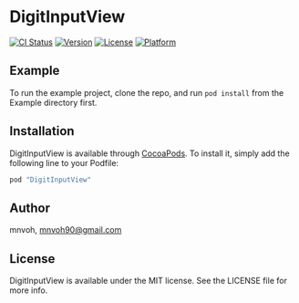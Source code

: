 # DigitInputView

[![CI Status](http://img.shields.io/travis/mnvoh/DigitInputView.svg?style=flat)](https://travis-ci.org/mnvoh/DigitInputView)
[![Version](https://img.shields.io/cocoapods/v/DigitInputView.svg?style=flat)](http://cocoapods.org/pods/DigitInputView)
[![License](https://img.shields.io/cocoapods/l/DigitInputView.svg?style=flat)](http://cocoapods.org/pods/DigitInputView)
[![Platform](https://img.shields.io/cocoapods/p/DigitInputView.svg?style=flat)](http://cocoapods.org/pods/DigitInputView)

## Example

To run the example project, clone the repo, and run `pod install` from the Example directory first.


## Installation

DigitInputView is available through [CocoaPods](http://cocoapods.org). To install
it, simply add the following line to your Podfile:

```ruby
pod "DigitInputView"
```

## Author

mnvoh, mnvoh90@gmail.com

## License

DigitInputView is available under the MIT license. See the LICENSE file for more info.
